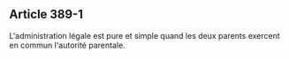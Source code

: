 Article 389-1
----
L'administration légale est pure et simple quand les deux parents exercent en
commun l'autorité parentale.
